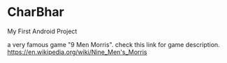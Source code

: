 # CharBhar
My First Android Project

a very famous game "9 Men Morris". check this link for game description.
https://en.wikipedia.org/wiki/Nine_Men's_Morris

